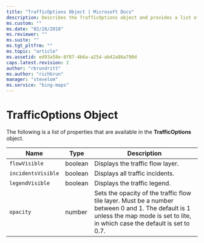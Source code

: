 ```yaml
---
title: "TrafficOptions Object | Microsoft Docs"
description: Describes the TrafficOptions object and provides a list of properties associated with the TrafficOptions object.
ms.custom: ""
ms.date: "02/28/2018"
ms.reviewer: ""
ms.suite: ""
ms.tgt_pltfrm: ""
ms.topic: "article"
ms.assetid: ed93a58e-8f87-4b6a-a254-ab42a86a790d
caps.latest.revision: 2
author: "rbrundritt"
ms.author: "richbrun"
manager: "stevelom"
ms.service: "bing-maps"
---
```


# TrafficOptions Object

The following is a list of properties that are available in the **TrafficOptions** object.

| Name               | Type     | Description                                                               |
|--------------------|----------|---------------------------------------------------------------------------|
| `flowVisible`      | boolean  | Displays the traffic flow layer.                                          |
| `incidentsVisible` | boolean  | Displays all traffic incidents.                                           |
| `legendVisible`    | boolean  | Displays the traffic legend.                                              |
| `opacity`          | number   | Sets the opacity of the traffic flow tile layer. Must be a number between 0 and 1. The default is 1 unless the map mode is set to lite, in which case the default is set to 0.7. |
